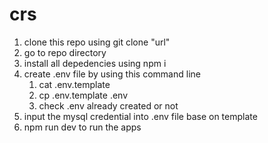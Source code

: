 # crs

1. clone this repo using git clone "url"
2. go to repo directory
3. install all depedencies using npm i 
4. create .env file by using this command line 
    1. cat .env.template 
    2. cp .env.template .env 
    3. check .env already created or not 
5. input the mysql credential into .env file base on template
6. npm run dev to run the apps
